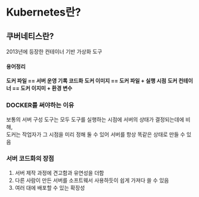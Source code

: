 # Kubernetes란?

## 쿠버네티스란?
2013년에 등장한 컨테이너 기반 가상화 도구

#### 용어정리
**도커 파일 == 서버 운영 기록 코드화**
**도커 이미지 == 도커 파일 + 실행 시점**
**도커 컨테이너 == 도커 이지미 + 환경 변수**

### DOCKER를 써야하는 이유
보통의 서버 구성 도구는 모두 도구를 실행하는 시점에 서버의 상태가 결정되는데에 비해,  
도커는 작업자가 그 시점을 미리 정해 둘 수 있어 서버를 항상 똑같은 상태로 만들 수 있음

### 서버 코드화의 장점
1. 서버 제작 과정에 견고함과 유연성을 더함
2. 다른 사람이 만든 서버를 소프트웨서 사용하듯이 쉽게 가져다 쓸 수 있음
3. 여러 대에 배포할 수 있는 확장성 


